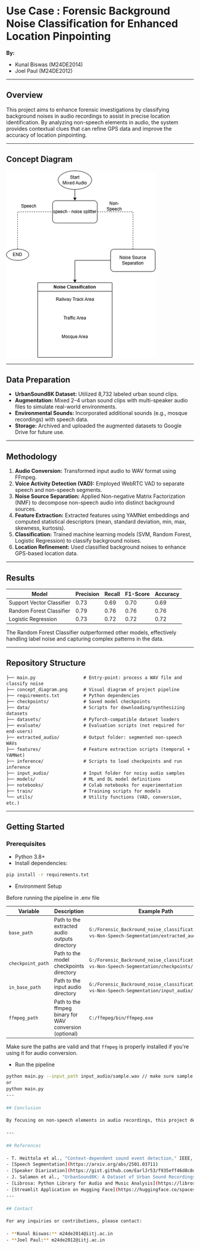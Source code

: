 # Use Case : Forensic Background Noise Classification for Enhanced Location Pinpointing

**By:**  
- Kunal Biswas (M24DE2014)  
- Joel Paul (M24DE2012)  

---

## Overview

This project aims to enhance forensic investigations by classifying background noises in audio recordings to assist in precise location identification. By analyzing non-speech elements in audio, the system provides contextual clues that can refine GPS data and improve the accuracy of location pinpointing.

---

## Concept Diagram

![Concept Diagram](concept_diagram.png)

---

## Data Preparation

- **UrbanSound8K Dataset:** Utilized 8,732 labeled urban sound clips.
- **Augmentation:** Mixed 2–4 urban sound clips with multi-speaker audio files to simulate real-world environments.
- **Environmental Sounds:** Incorporated additional sounds (e.g., mosque recordings) with speech data.
- **Storage:** Archived and uploaded the augmented datasets to Google Drive for future use.

---

##  Methodology

1. **Audio Conversion:** Transformed input audio to WAV format using FFmpeg.
2. **Voice Activity Detection (VAD):** Employed WebRTC VAD to separate speech and non-speech segments.
3. **Noise Source Separation:** Applied Non-negative Matrix Factorization (NMF) to decompose non-speech audio into distinct background sources.
4. **Feature Extraction:** Extracted features using YAMNet embeddings and computed statistical descriptors (mean, standard deviation, min, max, skewness, kurtosis).
5. **Classification:** Trained machine learning models (SVM, Random Forest, Logistic Regression) to classify background noises.
6. **Location Refinement:** Used classified background noises to enhance GPS-based location data.

---

## Results

| Model                   | Precision | Recall | F1-Score | Accuracy |
|-------------------------|-----------|--------|----------|----------|
| Support Vector Classifier | 0.73      | 0.69   | 0.70     | 0.69     |
| Random Forest Classifier  | 0.79      | 0.76   | 0.76     | 0.76     |
| Logistic Regression       | 0.73      | 0.72   | 0.72     | 0.72     |

The Random Forest Classifier outperformed other models, effectively handling label noise and capturing complex patterns in the data.


---

## Repository Structure

```text
├── main.py                  # Entry-point: process a WAV file and classify noise
├── concept_diagram.png      # Visual diagram of project pipeline
├── requirements.txt         # Python dependencies
├── checkpoints/             # Saved model checkpoints
├── data/                    # Scripts for downloading/synthesizing datasets
├── datasets/                # PyTorch-compatible dataset loaders
├── evaluate/                # Evaluation scripts (not required for end-users)
├── extracted_audio/         # Output folder: segmented non-speech WAVs
├── features/                # Feature extraction scripts (temporal + YAMNet)
├── inference/               # Scripts to load checkpoints and run inference
├── input_audio/             # Input folder for noisy audio samples
├── models/                  # ML and DL model definitions
├── notebooks/               # Colab notebooks for experimentation
├── train/                   # Training scripts for models
└── utils/                   # Utility functions (VAD, conversion, etc.)
```

---

## Getting Started

###  Prerequisites

- Python 3.8+
- Install dependencies:

```bash
pip install -r requirements.txt
```
- Environment Setup

Before running the pipeline in .env file

| Variable        | Description                                      | Example Path                                                                 |
|----------------|--------------------------------------------------|------------------------------------------------------------------------------|
| `base_path`     | Path to the extracted audio outputs directory    | `G:/Forensic_Backround_noise_classification/Speech-vs-Non-Speech-Segmentation/extracted_audio/` |
| `checkpoint_path` | Path to the model checkpoints directory         | `G:/Forensic_Backround_noise_classification/Speech-vs-Non-Speech-Segmentation/checkpoints/`      |
| `in_base_path`  | Path to the input audio directory                | `G:/Forensic_Backround_noise_classification/Speech-vs-Non-Speech-Segmentation/input_audio/`       |
| `ffmpeg_path`   | Path to the ffmpeg binary for WAV conversion (optional)    | `C:/ffmpeg/bin/ffmpeg.exe`                                                                       |

Make sure the paths are valid and that `ffmpeg` is properly installed if you're using it for audio conversion.

- Run the pipeline
  
```bash
python main.py --input_path input_audio/sample.wav // make sure sample file exists in the runtime environment
or
python main.py
---

## Conclusion

By focusing on non-speech elements in audio recordings, this project demonstrates a novel approach to forensic analysis. The classification of background noises provides additional context that, when combined with GPS data, enhances the accuracy of location identification in forensic investigations.

---

## References

- T. Heittola et al., "Context-dependent sound event detection," IEEE, 2013.
- [Speech Segmentation](https://arxiv.org/abs/2501.03711)
- [Speaker Diarization](https://gist.github.com/EarlJr53/f935eff46d8c8d5a939568a3bed9c655)
- J. Salamon et al., "UrbanSound8K: A Dataset of Urban Sound Recordings," ACM MM, 2014.
- [Librosa: Python Library for Audio and Music Analysis](https://librosa.org/)
- [Streamlit Application on Hugging Face](https://huggingface.co/spaces/Knight-coderr/Forensic-Noise-Classifier)
---

## Contact

For any inquiries or contributions, please contact:

- **Kunal Biswas:** m24de2014@iitj.ac.in
- **Joel Paul:** m24de2012@iitj.ac.in

